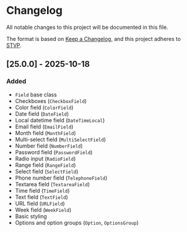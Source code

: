 # Changelog

All notable changes to this project will be documented in this file.

The format is based on [Keep a Changelog](https://keepachangelog.com/en/1.1.0/),
and this project adheres to [STVP](https://drive.mia.kiwi/index.php/s/PLGxSTNDxSTVP).

## [25.0.0] - 2025-10-18

### Added

- `Field` base class
- Checkboxes (`CheckboxField`)
- Color field (`ColorField`)
- Date field (`DateField`)
- Local datetime field (`DateTimeLocal`)
- Email field (`EmailField`)
- Month field (`MonthField`)
- Multi-select field (`MultiSelectField`)
- Number field (`NumberField`)
- Password field (`PasswordField`)
- Radio input (`RadioField`)
- Range field (`RangeField`)
- Select field (`SelectField`)
- Phone number field (`TelephoneField`)
- Textarea field (`TextareaField`)
- Time field (`TimeField`)
- Text field (`TextField`)
- URL field (`URLField`)
- Week field (`WeekField`)
- Basic styling
- Options and option groups (`Option`, `OptionsGroup`)

